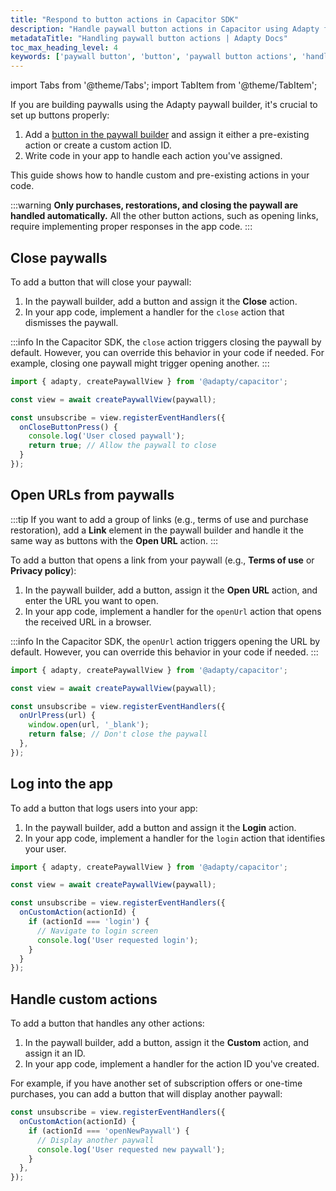 ```yaml
---
title: "Respond to button actions in Capacitor SDK"
description: "Handle paywall button actions in Capacitor using Adapty for better app monetization."
metadataTitle: "Handling paywall button actions | Adapty Docs"
toc_max_heading_level: 4
keywords: ['paywall button', 'button', 'paywall button actions', 'handle actions']
---
```

import Tabs from '@theme/Tabs';
import TabItem from '@theme/TabItem';

If you are building paywalls using the Adapty paywall builder, it's crucial to set up buttons properly:

1. Add a [button in the paywall builder](paywall-buttons.md) and assign it either a pre-existing action or create a custom action ID.
2. Write code in your app to handle each action you've assigned.

This guide shows how to handle custom and pre-existing actions in your code.

:::warning
**Only purchases, restorations, and closing the paywall are handled automatically.** All the other button actions, such as opening links, require implementing proper responses in the app code.
:::

## Close paywalls

To add a button that will close your paywall:

1. In the paywall builder, add a button and assign it the **Close** action.
2. In your app code, implement a handler for the `close` action that dismisses the paywall.

:::info
In the Capacitor SDK, the `close` action triggers closing the paywall by default. However, you can override this behavior in your code if needed. For example, closing one paywall might trigger opening another.
:::

```typescript showLineNumbers
import { adapty, createPaywallView } from '@adapty/capacitor';

const view = await createPaywallView(paywall);

const unsubscribe = view.registerEventHandlers({
  onCloseButtonPress() {
    console.log('User closed paywall');
    return true; // Allow the paywall to close
  }
});
```

## Open URLs from paywalls

:::tip
If you want to add a group of links (e.g., terms of use and purchase restoration), add a **Link** element in the paywall builder and handle it the same way as buttons with the **Open URL** action.
:::

To add a button that opens a link from your paywall (e.g., **Terms of use** or **Privacy policy**):

1. In the paywall builder, add a button, assign it the **Open URL** action, and enter the URL you want to open.
2. In your app code, implement a handler for the `openUrl` action that opens the received URL in a browser.

:::info
In the Capacitor SDK, the `openUrl` action triggers opening the URL by default. However, you can override this behavior in your code if needed.
:::

```typescript showLineNumbers
import { adapty, createPaywallView } from '@adapty/capacitor';

const view = await createPaywallView(paywall);

const unsubscribe = view.registerEventHandlers({
  onUrlPress(url) {
    window.open(url, '_blank');
    return false; // Don't close the paywall
  },
});
```

## Log into the app

To add a button that logs users into your app:

1. In the paywall builder, add a button and assign it the **Login** action.
2. In your app code, implement a handler for the `login` action that identifies your user.

```typescript showLineNumbers
import { adapty, createPaywallView } from '@adapty/capacitor';

const view = await createPaywallView(paywall);

const unsubscribe = view.registerEventHandlers({
  onCustomAction(actionId) {
    if (actionId === 'login') {
      // Navigate to login screen
      console.log('User requested login');
    }
  }
});
```

## Handle custom actions

To add a button that handles any other actions:

1. In the paywall builder, add a button, assign it the **Custom** action, and assign it an ID.
2. In your app code, implement a handler for the action ID you've created.

For example, if you have another set of subscription offers or one-time purchases, you can add a button that will display another paywall:

```typescript showLineNumbers
const unsubscribe = view.registerEventHandlers({
  onCustomAction(actionId) {
    if (actionId === 'openNewPaywall') {
      // Display another paywall
      console.log('User requested new paywall');
    }
  },
});
```